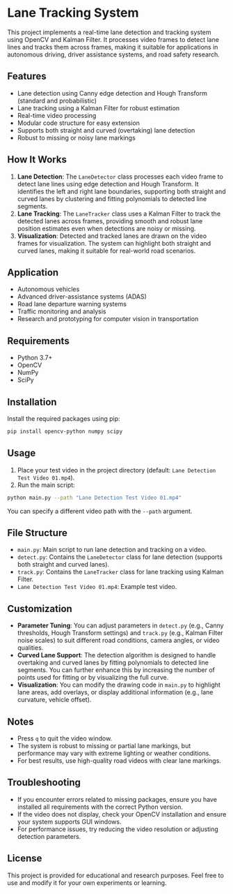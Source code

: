 # Lane Tracking System

This project implements a real-time lane detection and tracking system using OpenCV and Kalman Filter. It processes video frames to detect lane lines and tracks them across frames, making it suitable for applications in autonomous driving, driver assistance systems, and road safety research.

## Features
- Lane detection using Canny edge detection and Hough Transform (standard and probabilistic)
- Lane tracking using a Kalman Filter for robust estimation
- Real-time video processing
- Modular code structure for easy extension
- Supports both straight and curved (overtaking) lane detection
- Robust to missing or noisy lane markings

## How It Works
1. **Lane Detection**: The `LaneDetector` class processes each video frame to detect lane lines using edge detection and Hough Transform. It identifies the left and right lane boundaries, supporting both straight and curved lanes by clustering and fitting polynomials to detected line segments.
2. **Lane Tracking**: The `LaneTracker` class uses a Kalman Filter to track the detected lanes across frames, providing smooth and robust lane position estimates even when detections are noisy or missing.
3. **Visualization**: Detected and tracked lanes are drawn on the video frames for visualization. The system can highlight both straight and curved lanes, making it suitable for real-world road scenarios.

## Application
- Autonomous vehicles
- Advanced driver-assistance systems (ADAS)
- Road lane departure warning systems
- Traffic monitoring and analysis
- Research and prototyping for computer vision in transportation

## Requirements
- Python 3.7+
- OpenCV
- NumPy
- SciPy

## Installation
Install the required packages using pip:

```bash
pip install opencv-python numpy scipy
```

## Usage
1. Place your test video in the project directory (default: `Lane Detection Test Video 01.mp4`).
2. Run the main script:

```bash
python main.py --path "Lane Detection Test Video 01.mp4"
```

You can specify a different video path with the `--path` argument.

## File Structure
- `main.py`: Main script to run lane detection and tracking on a video.
- `detect.py`: Contains the `LaneDetector` class for lane detection (supports both straight and curved lanes).
- `track.py`: Contains the `LaneTracker` class for lane tracking using Kalman Filter.
- `Lane Detection Test Video 01.mp4`: Example test video.

## Customization
- **Parameter Tuning**: You can adjust parameters in `detect.py` (e.g., Canny thresholds, Hough Transform settings) and `track.py` (e.g., Kalman Filter noise scales) to suit different road conditions, camera angles, or video qualities.
- **Curved Lane Support**: The detection algorithm is designed to handle overtaking and curved lanes by fitting polynomials to detected line segments. You can further enhance this by increasing the number of points used for fitting or by visualizing the full curve.
- **Visualization**: You can modify the drawing code in `main.py` to highlight lane areas, add overlays, or display additional information (e.g., lane curvature, vehicle offset).

## Notes
- Press `q` to quit the video window.
- The system is robust to missing or partial lane markings, but performance may vary with extreme lighting or weather conditions.
- For best results, use high-quality road videos with clear lane markings.

## Troubleshooting
- If you encounter errors related to missing packages, ensure you have installed all requirements with the correct Python version.
- If the video does not display, check your OpenCV installation and ensure your system supports GUI windows.
- For performance issues, try reducing the video resolution or adjusting detection parameters.

## License
This project is provided for educational and research purposes. Feel free to use and modify it for your own experiments or learning.
